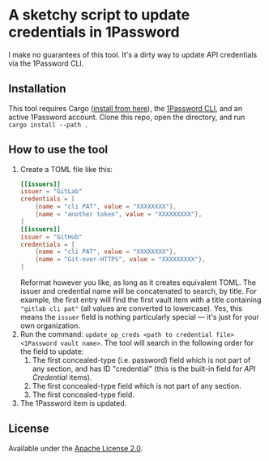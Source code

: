 # A sketchy script to update credentials in 1Password

I make no guarantees of this tool. It's a dirty way to update API credentials via the 1Password CLI.

## Installation

This tool requires Cargo ([install from here](https://www.rust-lang.org/tools/install)), the [1Password CLI](https://developer.1password.com/docs/cli), and an active 1Password account. Clone this repo, open the directory, and run `cargo install --path .`

## How to use the tool

1. Create a TOML file like this:
   ```toml
   [[issuers]]
   issuer = "GitLab"
   credentials = [
       {name = "cli PAT", value = "XXXXXXXX"},
       {name = "another token", value = "XXXXXXXXX"},
   ]
   [[issuers]]
   issuer = "GitHub"
   credentials = [
       {name = "cli PAT", value = "XXXXXXXX"},
       {name = "Git-over-HTTPS", value = "XXXXXXXXX"},
   ]
   ```
   Reformat however you like, as long as it creates equivalent TOML. The issuer and credential name will be concatenated to search, by title. For example, the first entry will find the first vault item with a title containing `"gitlab cli pat"` (all values are converted to lowercase). Yes, this means the `issuer` field is nothing particularly special — it's just for your own organization.
2. Run the command: `update_op_creds <path to credential file> <1Password vault name>`. The tool will search in the following order for the field to update:
   1. The first concealed-type (i.e. password) field which is not part of any section, and has ID "credential" (this is the built-in field for _API Credential_ items).
   2. The first concealed-type field which is not part of any section.
   3. The first concealed-type field.
3. The 1Password item is updated.

## License

Available under the [Apache License 2.0](./LICENSE).